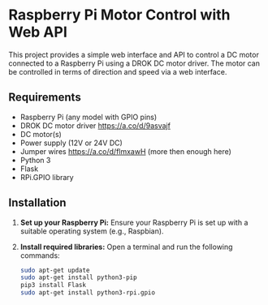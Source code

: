 # Raspberry Pi Motor Control with Web API

This project provides a simple web interface and API to control a DC motor connected to a Raspberry Pi using a DROK DC motor driver. The motor can be controlled in terms of direction and speed via a web interface.

## Requirements

- Raspberry Pi (any model with GPIO pins)
- DROK DC motor driver
https://a.co/d/9asvajf
- DC motor(s)
- Power supply (12V or 24V DC)
- Jumper wires
https://a.co/d/flmxawH (more then enough here)
- Python 3
- Flask
- RPi.GPIO library

## Installation

1. **Set up your Raspberry Pi:**
   Ensure your Raspberry Pi is set up with a suitable operating system (e.g., Raspbian).

2. **Install required libraries:**
   Open a terminal and run the following commands:
   ```bash
   sudo apt-get update
   sudo apt-get install python3-pip
   pip3 install Flask
   sudo apt-get install python3-rpi.gpio
